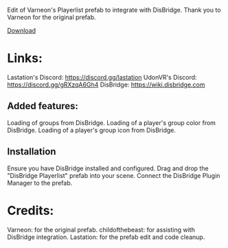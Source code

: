 Edit of Varneon's Playerlist prefab to integrate with DisBridge.
Thank you to Varneon for the original prefab.

[Download](/releases)

# Links:
Lastation's Discord: https://discord.gg/lastation
UdonVR's Discord: https://discord.gg/gRXzqA6Gh4
DisBridge: https://wiki.disbridge.com


## Added features:
Loading of groups from DisBridge.
Loading of a player's group color from DisBridge.
Loading of a player's group icon from DisBridge.

## Installation
Ensure you have DisBridge installed and configured.
Drag and drop the "DisBridge Playerlist" prefab into your scene.
Connect the DisBridge Plugin Manager to the prefab.

# Credits:
Varneon: for the original prefab.
childofthebeast: for assisting with DisBridge integration.
Lastation: for the prefab edit and code cleanup.
